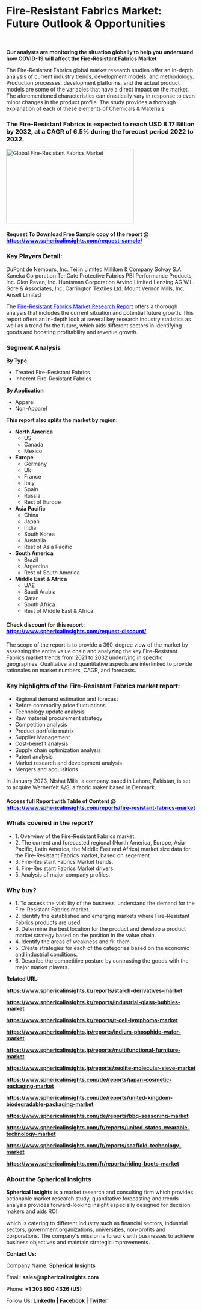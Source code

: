 <p>&nbsp;</p>
<p>&nbsp;</p>
<h1><strong data-start="522" data-end="587">Fire-Resistant Fabrics Market: Future Outlook &amp; Opportunities</strong></h1>
<p>&nbsp;</p>
<p><strong>Our analysts are monitoring the situation globally to help you understand how COVID-19 will affect the Fire-Resistant Fabrics Market</strong></p>
<p>The Fire-Resistant Fabrics global market research studies offer an in-depth analysis of current industry trends, development models, and methodology. Production processes, development platforms, and the actual product models are some of the variables that have a direct impact on the market. The aforementioned characteristics can drastically vary in response to even minor changes in the product profile. The study provides a thorough explanation of each of these elements of Chemicals &amp; Materials.</p>
<h3>The Fire-Resistant Fabrics is expected to reach USD 8.17 Billion by 2032, at a CAGR of 6.5% during the forecast period 2022 to 2032.</h3>
<p><img src="https://www.sphericalinsights.com/images/rd/fire-resistant-fabrics-market.png" alt="Global Fire-Resistant Fabrics Market " width="339" height="198" /></p>
<h4>Request To Download Free Sample copy of the report  @ <span style="color: #0000ff;"><a style="color: #0000ff;" href="https://www.sphericalinsights.com/request-sample/" target="_blank">https://www.sphericalinsights.com/request-sample/</a></span></h4>
<h3><strong>Key Players Detail:</strong></h3>
<p>DuPont de Nemours, Inc. Teijin Limited Milliken &amp; Company Solvay S.A. Kaneka Corporation TenCate Protective Fabrics PBI Performance Products, Inc. Glen Raven, Inc. Huntsman Corporation Arvind Limited Lenzing AG W.L. Gore &amp; Associates, Inc. Carrington Textiles Ltd. Mount Vernon Mills, Inc. Ansell Limited</p>
<p>The <span style="color: #0000ff;"><a style="color: #0000ff;" href=" https://www.sphericalinsights.com/reports/fire-resistant-fabrics-market" target="_blank">Fire-Resistant Fabrics Market Research Report</a></span> offers a thorough analysis that includes the current situation and potential future growth. This report offers an in-depth look at several key research industry statistics as well as a trend for the future, which aids different sectors in identifying goods and boosting profitability and revenue growth.</p>
<h3><strong>Segment Analysis </strong></h3>
<p><strong>By Type</strong></p>
<ul>
<li>Treated Fire-Resistant Fabrics</li>
<li>Inherent Fire-Resistant Fabrics</li>
</ul>
<p><strong>By Application</strong></p>
<ul>
<li>Apparel</li>
<li>Non-Apparel</li>
</ul>
<p><strong>This report also splits the market by region:</strong></p>
<ul>
<li><strong>North America</strong>
<ul>
<li>US</li>
<li>Canada</li>
<li>Mexico</li>
</ul>
</li>
<li><strong>Europe</strong>
<ul>
<li>Germany</li>
<li>Uk</li>
<li>France</li>
<li>Italy</li>
<li>Spain</li>
<li>Russia</li>
<li>Rest of Europe</li>
</ul>
</li>
<li><strong>Asia Pacific</strong>
<ul>
<li>China</li>
<li>Japan</li>
<li>India</li>
<li>South Korea</li>
<li>Australia</li>
<li>Rest of Asia Pacific</li>
</ul>
</li>
<li><strong>South America</strong>
<ul>
<li>Brazil</li>
<li>Argentina</li>
<li>Rest of South America</li>
</ul>
</li>
<li><strong>Middle East &amp; Africa</strong>
<ul>
<li>UAE</li>
<li>Saudi Arabia</li>
<li>Qatar</li>
<li>South Africa</li>
<li>Rest of Middle East &amp; Africa</li>
</ul>
</li>
</ul>
<h4>Check discount for this report: <span style="color: #0000ff;"><a style="color: #0000ff;" href="https://www.sphericalinsights.com/request-discount/" target="_blank">https://www.sphericalinsights.com/request-discount/</a></span></h4>
<p>The scope of the report is to provide a 360-degree view of the market by assessing the entire value chain and analyzing the key Fire-Resistant Fabrics market trends from 2021 to 2032 underlying in specific geographies. Qualitative and quantitative aspects are interlinked to provide rationales on market numbers, CAGR, and forecasts.</p>
<h3><strong>Key highlights of the Fire-Resistant Fabrics market report:</strong></h3>
<ul>
<li>Regional demand estimation and forecast</li>
<li>Before commodity price fluctuations</li>
<li>Technology update analysis</li>
<li>Raw material procurement strategy</li>
<li>Competition analysis</li>
<li>Product portfolio matrix</li>
<li>Supplier Management</li>
<li>Cost-benefit analysis</li>
<li>Supply chain optimization analysis</li>
<li>Patent analysis</li>
<li>Market research and development analysis</li>
<li>Mergers and acquisitions</li>
</ul>
<p>In January 2023, Nishat Mills, a company based in Lahore, Pakistan, is set to acquire Wernerfelt A/S, a fabric maker based in Denmark.</p>
<h4>Access full Report with Table of Content @<span style="color: #0000ff;"><a style="color: #0000ff;" href="%20https://www.sphericalinsights.com/reports/fire-resistant-fabrics-market" target="_blank"> https://www.sphericalinsights.com/reports/fire-resistant-fabrics-market</a></span></h4>
<h3><strong>Whats covered in the report?</strong></h3>
<ul>
<li>1. Overview of the Fire-Resistant Fabrics market.</li>
<li>2. The current and forecasted regional (North America, Europe, Asia-Pacific, Latin America, the Middle East and Africa) market size data for the Fire-Resistant Fabrics market, based on segement.</li>
<li>3. Fire-Resistant Fabrics Market trends.</li>
<li>4. Fire-Resistant Fabrics Market drivers.</li>
<li>5. Analysis of major company profiles.</li>
</ul>
<h3><strong>Why buy?</strong></h3>
<ul>
<li>1. To assess the viability of the business, understand the demand for the Fire-Resistant Fabrics market.</li>
<li>2. Identify the established and emerging markets where Fire-Resistant Fabrics products are used.</li>
<li>3. Determine the best location for the product and develop a product market strategy based on the position in the value chain.</li>
<li>4. Identify the areas of weakness and fill them.</li>
<li>5. Create strategies for each of the categories based on the economic and industrial conditions.</li>
<li>6. Describe the competitive posture by contrasting the goods with the major market players.</li>
</ul>
<p><strong>Related URL:</strong></p>
<p><strong><a href="https://www.sphericalinsights.kr/reports/starch-derivatives-markethttps://www.sphericalinsights.kr/reports/industrial-glass-bubbles-markethttps://www.sphericalinsights.kr/reports/t-cell-lymphoma-market">https://www.sphericalinsights.kr/reports/starch-derivatives-market</a></strong></p>
<p><strong><a href="https://www.sphericalinsights.kr/reports/starch-derivatives-markethttps://www.sphericalinsights.kr/reports/industrial-glass-bubbles-markethttps://www.sphericalinsights.kr/reports/t-cell-lymphoma-market">https://www.sphericalinsights.kr/reports/industrial-glass-bubbles-market</a></strong></p>
<p><strong><a href="https://www.sphericalinsights.kr/reports/starch-derivatives-markethttps://www.sphericalinsights.kr/reports/industrial-glass-bubbles-markethttps://www.sphericalinsights.kr/reports/t-cell-lymphoma-market">https://www.sphericalinsights.kr/reports/t-cell-lymphoma-market</a></strong></p>
<p><strong><a href="https://www.sphericalinsights.jp/reports/indium-phosphide-wafer-markethttps://www.sphericalinsights.jp/reports/multifunctional-furniture-markethttps://www.sphericalinsights.jp/reports/zeolite-molecular-sieve-market">https://www.sphericalinsights.jp/reports/indium-phosphide-wafer-market</a></strong></p>
<p><strong><a href="https://www.sphericalinsights.jp/reports/indium-phosphide-wafer-markethttps://www.sphericalinsights.jp/reports/multifunctional-furniture-markethttps://www.sphericalinsights.jp/reports/zeolite-molecular-sieve-market">https://www.sphericalinsights.jp/reports/multifunctional-furniture-market</a></strong></p>
<p><strong><a href="https://www.sphericalinsights.jp/reports/indium-phosphide-wafer-markethttps://www.sphericalinsights.jp/reports/multifunctional-furniture-markethttps://www.sphericalinsights.jp/reports/zeolite-molecular-sieve-market">https://www.sphericalinsights.jp/reports/zeolite-molecular-sieve-market</a></strong></p>
<p><strong><a href="https://www.sphericalinsights.com/de/reports/japan-cosmetic-packaging-markethttps://www.sphericalinsights.com/de/reports/united-kingdom-biodegradable-packaging-markethttps://www.sphericalinsights.com/de/reports/bbq-seasoning-market">https://www.sphericalinsights.com/de/reports/japan-cosmetic-packaging-market</a></strong></p>
<p><strong><a href="https://www.sphericalinsights.com/de/reports/japan-cosmetic-packaging-markethttps://www.sphericalinsights.com/de/reports/united-kingdom-biodegradable-packaging-markethttps://www.sphericalinsights.com/de/reports/bbq-seasoning-market">https://www.sphericalinsights.com/de/reports/united-kingdom-biodegradable-packaging-market</a></strong></p>
<p><strong><a href="https://www.sphericalinsights.com/de/reports/japan-cosmetic-packaging-markethttps://www.sphericalinsights.com/de/reports/united-kingdom-biodegradable-packaging-markethttps://www.sphericalinsights.com/de/reports/bbq-seasoning-market">https://www.sphericalinsights.com/de/reports/bbq-seasoning-market</a></strong></p>
<p><strong><a href="https://www.sphericalinsights.com/fr/reports/united-states-wearable-technology-markethttps://www.sphericalinsights.com/fr/reports/scaffold-technology-markethttps://www.sphericalinsights.com/fr/reports/riding-boots-market">https://www.sphericalinsights.com/fr/reports/united-states-wearable-technology-market</a></strong></p>
<p><strong><a href="https://www.sphericalinsights.com/fr/reports/united-states-wearable-technology-markethttps://www.sphericalinsights.com/fr/reports/scaffold-technology-markethttps://www.sphericalinsights.com/fr/reports/riding-boots-market">https://www.sphericalinsights.com/fr/reports/scaffold-technology-market</a></strong></p>
<p><strong><a href="https://www.sphericalinsights.com/fr/reports/united-states-wearable-technology-markethttps://www.sphericalinsights.com/fr/reports/scaffold-technology-markethttps://www.sphericalinsights.com/fr/reports/riding-boots-market">https://www.sphericalinsights.com/fr/reports/riding-boots-market</a></strong></p>
<h3><strong>About the Spherical Insights</strong></h3>
<p><strong>Spherical Insights</strong> is a market research and consulting firm which provides actionable market research study, quantitative forecasting and trends analysis provides forward-looking insight especially designed for decision makers and aids ROI.</p>
<p>which is catering to different industry such as financial sectors, industrial sectors, government organizations, universities, non-profits and corporations. The company's mission is to work with businesses to achieve business objectives and maintain strategic improvements.</p>
<p><strong>Contact Us:</strong></p>
<p>Company Name: <strong>Spherical Insights</strong></p>
<p>Email: <strong>sales@sphericalinsights.com</strong></p>
<p>Phone: <strong>+1 303 800 4326 (US)</strong></p>
<p>Follow Us: <strong><a href="https://www.linkedin.com/company/spherical-insight/"><u>LinkedIn</u></a> | <a href="https://www.facebook.com/sphericalinsights35"><u>Facebook</u></a> | <a href="https://twitter.com/SInsights_US"><u>Twitter</u></a></strong></p>
<p>&nbsp;</p>

